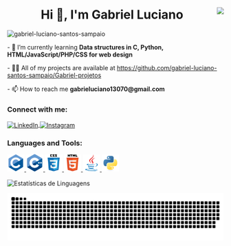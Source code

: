 <!-- Container principal da página -->
<div id="main-container">

  <!-- Seção do GIF -->
  <div id="gif-section">
    <!-- Adiciona um GIF no canto superior direito da página -->
    <!-- Este GIF pode ser qualquer animação que você desejar exibir -->
    <p align="center">
      <!-- Substitua 'URL_DO_GIF' pela URL do seu GIF -->
      <img align="right" height="230" src="https://images.squarespace-cdn.com/content/v1/62a8153660de3f4c58730069/68decc30-1659-4b6d-8c3f-d7802e667644/high_tech_4x.gif"  />
    </p>
  </div>

  <!-- Seção do título principal -->
  <div id="title-section">
    <!-- Título principal do perfil, centralizado -->
    <h1 align="center">Hi 👋, I'm Gabriel Luciano</h1>
  </div>

  <!-- Seção do contador de visualizações -->
  <div id="views-counter-section">
    <!-- Contador de visualizações do perfil -->
    <!-- Este contador exibe quantas vezes seu perfil foi visualizado -->
    <p align="left">
      <!-- O 'src' é a URL para o contador de visualizações -->
      <img src="https://komarev.com/ghpvc/?username=gabriel-luciano-santos-sampaio&label=Profile%20views&color=0e75b6&style=flat" 
           alt="gabriel-luciano-santos-sampaio" />
    </p>
  </div>

  <!-- Seção de aprendizado atual -->
  <div id="current-learning-section">
    <!-- Descreve o que você está aprendendo no momento -->
    <p>- 🌱 I’m currently learning <strong>Data structures in C, Python, HTML/JavaScript/PHP/CSS for web design</strong></p>
  </div>

  <!-- Seção de projetos -->
  <div id="projects-section">
    <!-- Link para os projetos disponíveis -->
    <!-- Substitua o link pelo URL dos seus projetos -->
    <p>- 👨‍💻 All of my projects are available at <a href="https://github.com/gabriel-luciano-santos-sampaio/Gabriel-projetos" target="_blank">https://github.com/gabriel-luciano-santos-sampaio/Gabriel-projetos</a></p>
  </div>

  <!-- Seção de contato -->
  <div id="contact-section">
    <!-- Informações de contato -->
    <!-- Fornece seu email para contato -->
    <p>- 📫 How to reach me <strong>gabrieluciano13070@gmail.com</strong></p>
  </div>

  <!-- Seção de conexões -->
  <div id="connections-section">
    <h3 align="left">Connect with me:</h3>
    <p align="left">
      <!-- Link para o LinkedIn -->
      <!-- Substitua a URL pelo seu perfil do LinkedIn -->
      <a href="https://www.linkedin.com/in/gabriel-lucianoo-santos-sampaio-b71331317/" target="_blank">
        <img align="center" 
             src="https://raw.githubusercontent.com/rahuldkjain/github-profile-readme-generator/master/src/images/icons/Social/linked-in-alt.svg" 
             alt="LinkedIn" 
             height="30" width="40" />
      </a>
      <!-- Link para o Instagram -->
      <!-- Substitua a URL pelo seu perfil do Instagram -->
      <a href="https://instagram.com/gabriel_sampaiols" target="_blank">
        <img align="center" 
             src="https://raw.githubusercontent.com/rahuldkjain/github-profile-readme-generator/master/src/images/icons/Social/instagram.svg" 
             alt="Instagram" 
             height="30" width="40" />
      </a>
    </p>
  </div>

  <!-- Seção sobre linguagens e ferramentas -->
  <div id="languages-tools-section">
    <h3 align="left">Languages and Tools:</h3>
    <p align="left">
      <!-- Ícone para C -->
      <!-- Link para o site de programação em C -->
      <a href="https://www.cprogramming.com/" target="_blank" rel="noreferrer">
        <img src="https://raw.githubusercontent.com/devicons/devicon/master/icons/c/c-original.svg" 
             alt="C" 
             width="40" height="40"/>
      </a>
      <!-- Ícone para C++ -->
      <!-- Link para o site de programação em C++ -->
      <a href="https://www.w3schools.com/cpp/" target="_blank" rel="noreferrer">
        <img src="https://raw.githubusercontent.com/devicons/devicon/master/icons/cplusplus/cplusplus-original.svg" 
             alt="C++" 
             width="40" height="40"/>
      </a>
      <!-- Ícone para CSS -->
      <!-- Link para o site de CSS -->
      <a href="https://www.w3schools.com/css/" target="_blank" rel="noreferrer">
        <img src="https://raw.githubusercontent.com/devicons/devicon/master/icons/css3/css3-original-wordmark.svg" 
             alt="CSS" 
             width="40" height="40"/>
      </a>
      <!-- Ícone para HTML -->
      <!-- Link para o site de HTML -->
      <a href="https://www.w3.org/html/" target="_blank" rel="noreferrer">
        <img src="https://raw.githubusercontent.com/devicons/devicon/master/icons/html5/html5-original-wordmark.svg" 
             alt="HTML" 
             width="40" height="40"/>
      </a>
      <!-- Ícone para Java -->
      <!-- Link para o site de Java -->
      <a href="https://www.java.com" target="_blank" rel="noreferrer">
        <img src="https://raw.githubusercontent.com/devicons/devicon/master/icons/java/java-original.svg" 
             alt="Java" 
             width="40" height="40"/>
      </a>
      <!-- Ícone para JavaScript -->
      <!-- Link para o site de JavaScript -->
     <!-- <a href="https://developer.mozilla.org/en-US/docs/Web/JavaScript" target="_blank" rel="noreferrer">
        <img src="https://raw.githubusercontent.com/devicons/devicon/master/icons/javascript/javascript-original.svg" 
             alt="JavaScript" 
             width="40" height="40"/>-->
      </a>
      <!-- Ícone para MySQL -->
      <!-- Link para o site do MySQL -->
      <!--  <a href="https://www.mysql.com/" target="_blank" rel="noreferrer">
        <img src="https://raw.githubusercontent.com/devicons/devicon/master/icons/mysql/mysql-original-wordmark.svg" 
             alt="MySQL" 
             width="40" height="40"/> -->
      </a>
      <!-- Ícone para PHP -->
      <!-- Link para o site do PHP -->
      <!--  <a href="https://www.php.net" target="_blank" rel="noreferrer">
        <img src="https://raw.githubusercontent.com/devicons/devicon/master/icons/php/php-original.svg" 
             alt="PHP" 
             width="40" height="40"/> -->
      </a>
      <!-- Ícone para Python -->
      <!-- Link para o site do Python -->
      <a href="https://www.python.org" target="_blank" rel="noreferrer">
        <img src="https://raw.githubusercontent.com/devicons/devicon/master/icons/python/python-original.svg" 
             alt="Python" 
             width="40" height="40"/>
      </a>
    </p>
  </div>

  <!-- Seção de estatísticas de linguagens usadas -->
  <div id="stats-section">
    <!-- Estatísticas de linguagens usadas -->
    <!-- Exibe um gráfico com as linguagens mais usadas em seus projetos -->
    <p><img align="center" 
             src="https://github-readme-stats.vercel.app/api/top-langs?username=gabriel-luciano-santos-sampaio&show_icons=true&locale=en&layout=compact&theme=dark" 
             alt="Estatísticas de Linguagens" /></p>
  </div>

  <!-- Seção de animação de contribuições no GitHub -->
  <div id="contributions-section">
    <!-- Animação de contribuições no GitHub -->
    <!-- Adiciona uma animação que mostra suas contribuições no GitHub -->
    <picture align="center">
      <!-- Animação para o esquema de cores escuro -->
      <source media="(prefers-color-scheme: dark)" 
              srcset="https://raw.githubusercontent.com/gabriel-luciano-santos-sampaio/gabriel-luciano-santos-sampaio/output/github-contribution-grid-snake-dark.svg">
      <!-- Animação para o esquema de cores claro -->
      <source media="(prefers-color-scheme: light)" 
              srcset="https://raw.githubusercontent.com/gabriel-luciano-santos-sampaio/gabriel-luciano-santos-sampaio/output/github-contribution-grid-snake-dark.svg">
      <!-- Imagem padrão para o caso de esquemas de cores não suportados -->
      <img align="center" 
           alt="GitHub Contribution Grid Snake Animation" 
           src="https://raw.githubusercontent.com/mari4souza/mari4souza/output/github-contribution-grid-snake.svg">
    </picture>
  </div>
